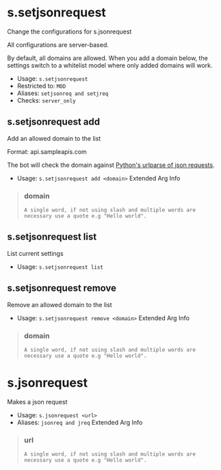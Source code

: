 # s.setjsonrequest
Change the configurations for s.jsonrequest<br/>

All configurations are server-based.<br/>

By default, all domains are allowed. When you add a domain below, the settings switch to a whitelist model where only added domains will work.<br/>
 - Usage: `s.setjsonrequest`
 - Restricted to: `MOD`
 - Aliases: `setjsonreq and setjreq`
 - Checks: `server_only`
## s.setjsonrequest add
Add an allowed domain to the list<br/>

Format: api.sampleapis.com<br/>

The bot will check the domain against [Python's urlparse of json requests](https://docs.python.org/3/library/urllib.parse.html#urllib.parse.urlparse).<br/>
 - Usage: `s.setjsonrequest add <domain>`
Extended Arg Info
> ### domain
> ```
> A single word, if not using slash and multiple words are necessary use a quote e.g "Hello world".
> ```
## s.setjsonrequest list
List current settings<br/>
 - Usage: `s.setjsonrequest list`
## s.setjsonrequest remove
Remove an allowed domain to the list<br/>
 - Usage: `s.setjsonrequest remove <domain>`
Extended Arg Info
> ### domain
> ```
> A single word, if not using slash and multiple words are necessary use a quote e.g "Hello world".
> ```
# s.jsonrequest
Makes a json request<br/>
 - Usage: `s.jsonrequest <url>`
 - Aliases: `jsonreq and jreq`
Extended Arg Info
> ### url
> ```
> A single word, if not using slash and multiple words are necessary use a quote e.g "Hello world".
> ```
